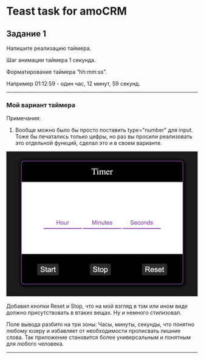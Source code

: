 # Teast task for amoCRM

## Задание 1

Напишите реализацию таймера.

Шаг анимации таймера 1 секунда.

Форматирование таймера “hh:mm:ss”.

Например 01:12:59 - один час, 12 минут, 59 секунд.
___
### Мой вариант таймера
Примечания:


1. Вообще можно было бы просто поставить type="number" для input. Тоже бы печатались только цифры, но раз вы просили реализовать это отдельной функций, сделал это и в своем варианте.

![](Screen/Screen.png)

Добавил кнопки Reset и Stop, что на мой взгляд в том или ином виде должно присутствовать в втаких вещах. Ну и немного стилизовал.

Поле вывода разбито на три зоны: Часы, минуты, секунды, что понятно любому юзеру и избавляет от необходимости прописвать лишние слова. Так приложение становится более универсальным и понятным для любого человека.
___